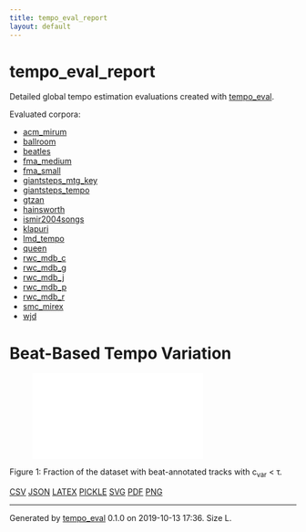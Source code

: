 ```yaml
---
title: tempo_eval_report
layout: default
---
```


# tempo_eval_report

Detailed global tempo estimation evaluations created with [tempo_eval](https://tempoeval.github.io/tempo_eval/).

Evaluated corpora:

- [acm_mirum](acm_mirum.md)
- [ballroom](ballroom.md)
- [beatles](beatles.md)
- [fma_medium](fma_medium.md)
- [fma_small](fma_small.md)
- [giantsteps_mtg_key](giantsteps_mtg_key.md)
- [giantsteps_tempo](giantsteps_tempo.md)
- [gtzan](gtzan.md)
- [hainsworth](hainsworth.md)
- [ismir2004songs](ismir2004songs.md)
- [klapuri](klapuri.md)
- [lmd_tempo](lmd_tempo.md)
- [queen](queen.md)
- [rwc_mdb_c](rwc_mdb_c.md)
- [rwc_mdb_g](rwc_mdb_g.md)
- [rwc_mdb_j](rwc_mdb_j.md)
- [rwc_mdb_p](rwc_mdb_p.md)
- [rwc_mdb_r](rwc_mdb_r.md)
- [smc_mirex](smc_mirex.md)
- [wjd](wjd.md)

# Beat-Based Tempo Variation

<figure>
<embed type="image/svg+xml" src="figures/all_variation.svg">
</figure>

<a name="figure1"></a>Figure 1: Fraction of the dataset with beat-annotated tracks with c<sub>var</sub> < τ.

[CSV](data/all_variation.csv "Download data as CSV") [JSON](data/all_variation.json "Download data as JSON") [LATEX](data/all_variation.latex "Download data as LATEX") [PICKLE](data/all_variation.pickle "Download data as PICKLE") [SVG](figures/all_variation.svg "Open Figure") [PDF](figures/all_variation.pdf "Open Figure") [PNG](figures/all_variation.png "Open Figure") 

-------------------------
Generated by [tempo_eval](https://tempoeval.github.io/tempo_eval/) 0.1.0 on 2019-10-13 17:36. Size L.

